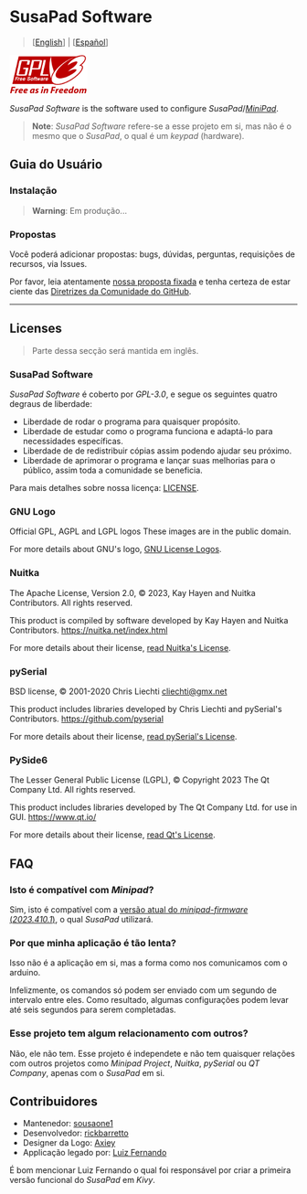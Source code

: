 

# SusaPad Software

> [[English](./README.md)] | [[Español](./README.es.md)]

![gpl-3.0](./susapad/media/gplv3-with-text-136x68.png)

*SusaPad Software* is the software used to configure *SusaPad*/[*MiniPad*][minipad].

> **Note**: *SusaPad Software* refere-se a esse projeto em si,
> mas não é o mesmo que o *SusaPad*, o qual é um *keypad* (hardware).

[minipad]: https://github.com/minipadKB

## Guia do Usuário

### Instalação

> **Warning**: Em produção...

### Propostas

Você poderá adicionar propostas:
bugs, dúvidas, perguntas, requisições de recursos,
via Issues.

Por favor, leia atentamente [nossa proposta fixada][issue-1]
e tenha certeza de estar ciente das
[Diretrizes da Comunidade do GitHub][gh-rules].

[issue-1]: https://github.com/susapad/software/issues/1
[gh-rules]: https://docs.github.com/pt/site-policy/github-terms/github-community-guidelines#maintaining-a-strong-community

---


## Licenses

> Parte dessa secção será mantida em inglês.

### SusaPad Software

*SusaPad Software* é coberto por *GPL-3.0*, e segue os seguintes
quatro degraus de liberdade:

- Liberdade de rodar o programa para quaisquer propósito.
- Liberdade de estudar como o programa funciona e adaptá-lo para necessidades específicas.
- Liberdade de de redistribuir cópias assim podendo ajudar seu próximo.
- Liberdade de aprimorar o programa e lançar suas melhorias para o público,
    assim toda a comunidade se beneficia.

Para mais detalhes sobre nossa licença: [LICENSE](./LICENSE).

### GNU Logo

Official GPL, AGPL and LGPL logos
These images are in the public domain.

For more details about GNU's logo, [GNU License Logos][gnu-logos].

### Nuitka

The Apache License, Version 2.0,
© 2023, Kay Hayen and Nuitka Contributors. All rights reserved.

This product is compiled by software developed
by Kay Hayen and Nuitka Contributors.
https://nuitka.net/index.html

For more details about their license, [read Nuitka's License][nuitka-license].

### pySerial

BSD license,
© 2001-2020 Chris Liechti <cliechti@gmx.net>

This product includes libraries developed
by Chris Liechti and pySerial's Contributors.
https://github.com/pyserial

For more details about their license, [read pySerial's License][pyserial-license].

### PySide6

The Lesser General Public License (LGPL),
© Copyright 2023 The Qt Company Ltd. All rights reserved.

This product includes libraries developed by The Qt Company Ltd.
for use in GUI.
https://www.qt.io/

For more details about their license, [read Qt's License][qt-license].

[gnu-logos]: https://www.gnu.org/graphics/license-logos.html
[nuitka-license]: https://www.apache.org/licenses/LICENSE-2.0
[pyserial-license]: https://github.com/pyserial/pyserial/blob/master/LICENSE.txt
[qt-license]: https://www.qt.io/licensing/


## FAQ

### Isto é compatível com *Minipad*?

Sim, isto é compatível com a [versão atual do *minipad-firmware*
(*2023.410.1*)][minipad-release],
o qual *SusaPad* utilizará.


### Por que minha aplicação é tão lenta?

Isso não é a aplicação em si,
mas a forma como nos comunicamos com o arduino.

Infelizmente, os comandos só podem ser enviado com
um segundo de intervalo entre eles.
Como resultado, algumas configurações
podem levar até seis segundos para serem completadas.


### Esse projeto tem algum relacionamento com outros?

Não, ele não tem. Esse projeto é independete
e não tem quaisquer relações com outros projetos
como *Minipad Project*, *Nuitka*, *pySerial* ou *QT Company*,
apenas com o *SusaPad* em si.

[minipad-release]: https://github.com/minipadKB/minipad-firmware/releases/tag/2023.410.1


## Contribuidores

- Mantenedor: [sousaone1][sousa]
- Desenvolvedor: [rickbarretto][rick]
- Designer da Logo: [Axiey][logo]
- Applicação legado por: [Luiz Fernando][batatinho]

É bom mencionar Luiz Fernando o qual foi responsável por criar
a primeira versão funcional do *SusaPad* em *Kivy*.


[sousa]: https://github.com/sousaone1
[rick]: https://github.com/RickBarretto
[logo]: https://osu.ppy.sh/users/11711340
[batatinho]: https://github.com/batatinhoProGamer
